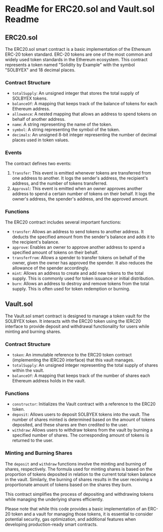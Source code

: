 # ReadMe for ERC20.sol and Vault.sol Readme

## ERC20.sol

The ERC20.sol smart contract is a basic implementation of the Ethereum ERC-20 token standard. ERC-20 tokens are one of the most common and widely used token standards in the Ethereum ecosystem. This contract represents a token named "Solidity by Example" with the symbol "SOLBYEX" and 18 decimal places.

### Contract Structure

- `totalSupply`: An unsigned integer that stores the total supply of SOLBYEX tokens.
- `balanceOf`: A mapping that keeps track of the balance of tokens for each Ethereum address.
- `allowance`: A nested mapping that allows an address to spend tokens on behalf of another address.
- `name`: A string representing the name of the token.
- `symbol`: A string representing the symbol of the token.
- `decimals`: An unsigned 8-bit integer representing the number of decimal places used in token values.

### Events

The contract defines two events:

1. `Transfer`: This event is emitted whenever tokens are transferred from one address to another. It logs the sender's address, the recipient's address, and the number of tokens transferred.
2. `Approval`: This event is emitted when an owner approves another address to spend a certain number of tokens on their behalf. It logs the owner's address, the spender's address, and the approved amount.

### Functions

The ERC20 contract includes several important functions:

- `transfer`: Allows an address to send tokens to another address. It deducts the specified amount from the sender's balance and adds it to the recipient's balance.
- `approve`: Enables an owner to approve another address to spend a specified amount of tokens on their behalf.
- `transferFrom`: Allows a spender to transfer tokens on behalf of the owner, given the owner has approved the spender. It also reduces the allowance of the spender accordingly.
- `mint`: Allows an address to create and add new tokens to the total supply. This is commonly used for token issuance or initial distribution.
- `burn`: Allows an address to destroy and remove tokens from the total supply. This is often used for token redemption or burning.

## Vault.sol

The Vault.sol smart contract is designed to manage a token vault for the SOLBYEX token. It interacts with the ERC20 token using the IERC20 interface to provide deposit and withdrawal functionality for users while minting and burning shares.

### Contract Structure

- `token`: An immutable reference to the ERC20 token contract (implementing the IERC20 interface) that this vault manages.
- `totalSupply`: An unsigned integer representing the total supply of shares within the vault.
- `balanceOf`: A mapping that keeps track of the number of shares each Ethereum address holds in the vault.

### Functions

- `constructor`: Initializes the Vault contract with a reference to the ERC20 token.
- `deposit`: Allows users to deposit SOLBYEX tokens into the vault. The number of shares minted is determined based on the amount of tokens deposited, and these shares are then credited to the user.
- `withdraw`: Allows users to withdraw tokens from the vault by burning a specified number of shares. The corresponding amount of tokens is returned to the user.

### Minting and Burning Shares

The `deposit` and `withdraw` functions involve the minting and burning of shares, respectively. The formula used for minting shares is based on the proportion of tokens deposited in relation to the current total token balance in the vault. Similarly, the burning of shares results in the user receiving a proportionate amount of tokens based on the shares they burn.

This contract simplifies the process of depositing and withdrawing tokens while managing the underlying shares efficiently.

Please note that while this code provides a basic implementation of an ERC-20 token and a vault for managing those tokens, it is essential to consider potential security, gas optimization, and additional features when developing production-ready smart contracts.
